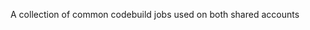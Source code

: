A collection of common codebuild jobs used on both shared accounts

<!-- BEGIN_TF_DOCS -->
<!-- END_TF_DOCS -->
